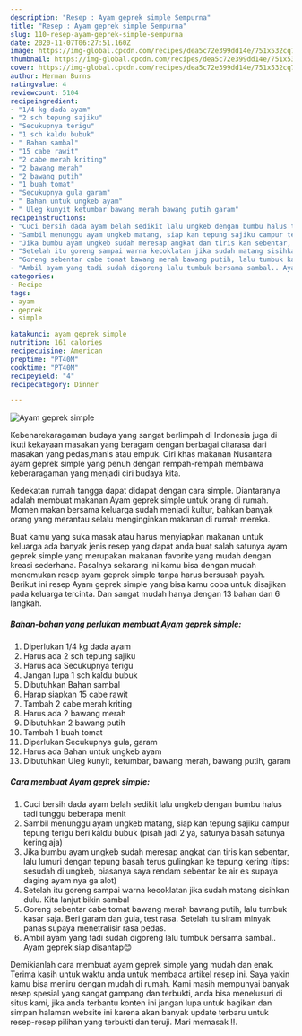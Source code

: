```yaml
---
description: "Resep : Ayam geprek simple Sempurna"
title: "Resep : Ayam geprek simple Sempurna"
slug: 110-resep-ayam-geprek-simple-sempurna
date: 2020-11-07T06:27:51.160Z
image: https://img-global.cpcdn.com/recipes/dea5c72e399dd14e/751x532cq70/ayam-geprek-simple-foto-resep-utama.jpg
thumbnail: https://img-global.cpcdn.com/recipes/dea5c72e399dd14e/751x532cq70/ayam-geprek-simple-foto-resep-utama.jpg
cover: https://img-global.cpcdn.com/recipes/dea5c72e399dd14e/751x532cq70/ayam-geprek-simple-foto-resep-utama.jpg
author: Herman Burns
ratingvalue: 4
reviewcount: 5104
recipeingredient:
- "1/4 kg dada ayam"
- "2 sch tepung sajiku"
- "Secukupnya terigu"
- "1 sch kaldu bubuk"
- " Bahan sambal"
- "15 cabe rawit"
- "2 cabe merah kriting"
- "2 bawang merah"
- "2 bawang putih"
- "1 buah tomat"
- "Secukupnya gula garam"
- " Bahan untuk ungkeb ayam"
- " Uleg kunyit ketumbar bawang merah bawang putih garam"
recipeinstructions:
- "Cuci bersih dada ayam belah sedikit lalu ungkeb dengan bumbu halus tadi tunggu beberapa menit"
- "Sambil menunggu ayam ungkeb matang, siap kan tepung sajiku campur tepung terigu beri kaldu bubuk (pisah jadi 2 ya, satunya basah satunya kering aja)"
- "Jika bumbu ayam ungkeb sudah meresap angkat dan tiris kan sebentar, lalu lumuri dengan tepung basah terus gulingkan ke tepung kering (tips: sesudah di ungkeb, biasanya saya rendam sebentar ke air es supaya daging ayam nya ga alot)"
- "Setelah itu goreng sampai warna kecoklatan jika sudah matang sisihkan dulu. Kita lanjut bikin sambal"
- "Goreng sebentar cabe tomat bawang merah bawang putih, lalu tumbuk kasar saja. Beri garam dan gula, test rasa. Setelah itu siram minyak panas supaya menetralisir rasa pedas."
- "Ambil ayam yang tadi sudah digoreng lalu tumbuk bersama sambal.. Ayam geprek siap disantap😊"
categories:
- Recipe
tags:
- ayam
- geprek
- simple

katakunci: ayam geprek simple 
nutrition: 161 calories
recipecuisine: American
preptime: "PT40M"
cooktime: "PT40M"
recipeyield: "4"
recipecategory: Dinner

---
```



![Ayam geprek simple](https://img-global.cpcdn.com/recipes/dea5c72e399dd14e/751x532cq70/ayam-geprek-simple-foto-resep-utama.jpg)

Kebenarekaragaman budaya yang sangat berlimpah di Indonesia juga di ikuti kekayaan masakan yang beragam dengan berbagai citarasa dari masakan yang pedas,manis atau empuk. Ciri khas makanan Nusantara ayam geprek simple yang penuh dengan rempah-rempah membawa keberaragaman yang menjadi ciri budaya kita.




Kedekatan rumah tangga dapat didapat dengan cara simple. Diantaranya adalah membuat makanan Ayam geprek simple untuk orang di rumah. Momen makan bersama keluarga sudah menjadi kultur, bahkan banyak orang yang merantau selalu menginginkan makanan di rumah mereka.

Buat kamu yang suka masak atau harus menyiapkan makanan untuk keluarga ada banyak jenis resep yang dapat anda buat salah satunya ayam geprek simple yang merupakan makanan favorite yang mudah dengan kreasi sederhana. Pasalnya sekarang ini kamu bisa dengan mudah menemukan resep ayam geprek simple tanpa harus bersusah payah.
Berikut ini resep Ayam geprek simple yang bisa kamu coba untuk disajikan pada keluarga tercinta. Dan sangat mudah hanya dengan 13 bahan dan 6 langkah.


<!--inarticleads1-->

##### Bahan-bahan yang perlukan membuat Ayam geprek simple:

1. Diperlukan 1/4 kg dada ayam
1. Harus ada 2 sch tepung sajiku
1. Harus ada Secukupnya terigu
1. Jangan lupa 1 sch kaldu bubuk
1. Dibutuhkan  Bahan sambal
1. Harap siapkan 15 cabe rawit
1. Tambah 2 cabe merah kriting
1. Harus ada 2 bawang merah
1. Dibutuhkan 2 bawang putih
1. Tambah 1 buah tomat
1. Diperlukan Secukupnya gula, garam
1. Harus ada  Bahan untuk ungkeb ayam
1. Dibutuhkan  Uleg kunyit, ketumbar, bawang merah, bawang putih, garam




<!--inarticleads2-->

##### Cara membuat  Ayam geprek simple:

1. Cuci bersih dada ayam belah sedikit lalu ungkeb dengan bumbu halus tadi tunggu beberapa menit
1. Sambil menunggu ayam ungkeb matang, siap kan tepung sajiku campur tepung terigu beri kaldu bubuk (pisah jadi 2 ya, satunya basah satunya kering aja)
1. Jika bumbu ayam ungkeb sudah meresap angkat dan tiris kan sebentar, lalu lumuri dengan tepung basah terus gulingkan ke tepung kering (tips: sesudah di ungkeb, biasanya saya rendam sebentar ke air es supaya daging ayam nya ga alot)
1. Setelah itu goreng sampai warna kecoklatan jika sudah matang sisihkan dulu. Kita lanjut bikin sambal
1. Goreng sebentar cabe tomat bawang merah bawang putih, lalu tumbuk kasar saja. Beri garam dan gula, test rasa. Setelah itu siram minyak panas supaya menetralisir rasa pedas.
1. Ambil ayam yang tadi sudah digoreng lalu tumbuk bersama sambal.. Ayam geprek siap disantap😊




Demikianlah cara membuat ayam geprek simple yang mudah dan enak. Terima kasih untuk waktu anda untuk membaca artikel resep ini. Saya yakin kamu bisa meniru dengan mudah di rumah. Kami masih mempunyai banyak resep spesial yang sangat gampang dan terbukti, anda bisa menelusuri di situs kami, jika anda terbantu konten ini jangan lupa untuk bagikan dan simpan halaman website ini karena akan banyak update terbaru untuk resep-resep pilihan yang terbukti dan teruji. Mari memasak !!. 
